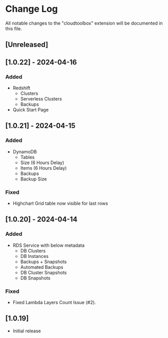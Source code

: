# Change Log

All notable changes to the "cloudtoolbox" extension will be documented in this file.

<!-- Check [Keep a Changelog](http://keepachangelog.com/) for recommendations on how to structure this file. -->

## [Unreleased]

## [1.0.22] - 2024-04-16
### Added
 - Redshift
   - Clusters
   - Serverless Clusters
   - Backups
 - Quick Start Page  
 

## [1.0.21] - 2024-04-15
### Added
 - DynamoDB
   - Tables
   - Size (6 Hours Delay)
   - Items (6 Hours Delay)
   - Backups
   - Backup Size
 
### Fixed

- Highchart Grid table now visible for last rows

## [1.0.20] - 2024-04-14
### Added
 - RDS Service with below metadata
   - DB Clusters
   - DB Instances
   - Backups + Snapshots
   - Automated Backups
   - DB Cluster Snapshots
   - DB Snapshots
 
### Fixed

- Fixed Lambda Layers Count Issue (#2).

## [1.0.19]

- Initial release